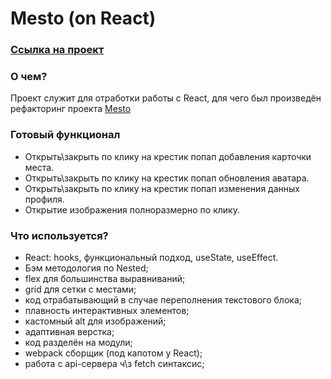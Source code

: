 # Mesto (on React)
### [Ссылка на проект](https://art-frich.github.io/mesto/)
### О чем?

Проект служит для отработки работы с React, для чего был произведён рефакторинг проекта [Mesto](https://art-frich.github.io/mesto-react/)
### Готовый функционал

* Открыть\закрыть по клику на крестик попап добавления карточки места.
* Открыть\закрыть по клику на крестик попап обновления аватара.
* Открыть\закрыть по клику на крестик попап изменения данных профиля.
* Открытие изображения полноразмерно по клику.
### Что используется?

* React: hooks, функциональный подход, useState, useEffect.
* Бэм методология по Nested;
* flex для большинства выравниваний;
* grid для сетки с местами;
* код отрабатывающий в случае переполнения текстового блока;
* плавность интерактивных элементов;
* кастомный alt для изображений;
* адаптивная верстка;
* код разделён на модули;
* webpack сборщик (под капотом у React);
* работа с api-сервера ч\з fetch синтаксис;